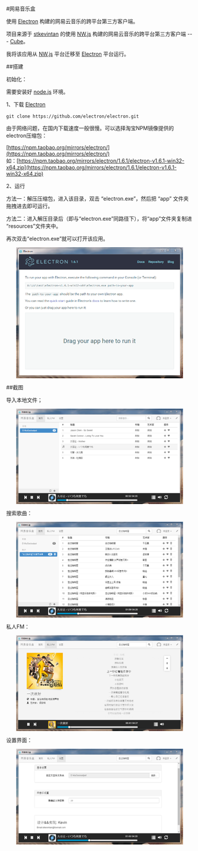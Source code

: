 #网易音乐盒

使用 [Electron](http://electron.atom.io/) 构建的网易云音乐的跨平台第三方客户端。

项目来源于 [stkevintan](https://github.com/stkevintan) 的使用 [NW.js](https://github.com/nwjs/nw.js) 构建的网易云音乐的跨平台第三方客户端 --- [Cube](https://github.com/stkevintan/Cube)。

我将该应用从 [NW.js](https://github.com/nwjs/nw.js) 平台迁移至  [Electron](http://electron.atom.io/) 平台运行。

##搭建

初始化：

需要安装好 [node.js](https://nodejs.org/en/) 环境。

	



1、下载 [Electron](http://electron.atom.io/) 

	git clone https://github.com/electron/electron.git

由于网络问题，在国内下载速度一般很慢。可以选择淘宝NPM镜像提供的electron压缩包：

[https://npm.taobao.org/mirrors/electron/](https://npm.taobao.org/mirrors/electron/)		
如：[https://npm.taobao.org/mirrors/electron/1.6.1/electron-v1.6.1-win32-x64.zip](https://npm.taobao.org/mirrors/electron/1.6.1/electron-v1.6.1-win32-x64.zip)

2、运行

方法一：解压压缩包，进入该目录，双击 “electron.exe”，然后把 “app” 文件夹拖拽进去即可运行。

方法二：进入解压目录后（即与“electron.exe”同路径下），将“app”文件夹复制进 “resources”文件夹中。

再次双击“electron.exe”就可以打开该应用。

<img src="/images/img-1.png" style="display: block;margin: auto;width: 450px;"/>


##截图

导入本地文件；

<img src="/images/img1.png" style="display: block;margin: auto;width: 450px;"/>

搜索歌曲：

<img src="/images/img2.png" style="display: block;margin: auto;width: 450px;"/>

私人FM：

<img src="/images/img3.png" style="display: block;margin: auto;width: 450px;"/>

设置界面：

<img src="/images/img4.png" style="display: block;margin: auto;width: 450px;"/>

